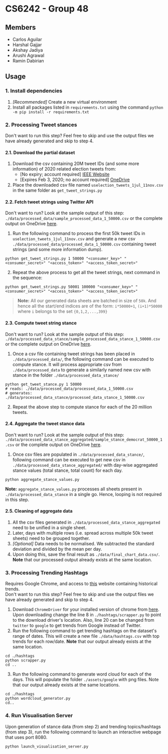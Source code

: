 # CS6242 - Group 48

## Members
- Carlos Aguilar
- Harshal Gajjar
- Akshay Jadiya
- Arushi Agrawal
- Ramin Dabirian

## Usage

### 1. Install dependencies
1. *[Recommended]* Create a new virtual environment
2. Install all packages listed in `requirements.txt` using the command `python -m pip install -r requirements.txt` 

### 2. Processing Tweet stances
Don't want to run this step? Feel free to skip and use the output files we have already generated and skip to step 4. 

#### 2.1. Download the partial dataset
1. Download the csv containing 20M tweet IDs (and some more information) of 2020 related election tweets from:
	- [No expiry; account required] [IEEE Website](https://ieee-dataport.org/open-access/usa-nov2020-election-20-mil-tweets-sentiment-and-party-name-labels-dataset#files)
	- [Expires Feb 3, 2020; no account required] [OneDrive](https://gtvault-my.sharepoint.com/:x:/g/personal/hgajjar3_gatech_edu/EeIuX6pMTNlGnXrEmKUlD14B2r86btLYU8BX8mqdicwLHw?e=Ys5P4I&download=1)
2. Place the downloaded csv file named `uselection_tweets_1jul_11nov.csv` in the same folder as `get_tweet_strings.py`

#### 2.2. Fetch tweet strings using Twitter API
Don't want to run? Look at the sample output of this step: `./data/processed_data/sample_processed_data_1_50000.csv` or the complete output on OneDrive [here](https://gtvault-my.sharepoint.com/:f:/g/personal/hgajjar3_gatech_edu/Eipvk4-oYiRHmfEkMMM95-YB5nerkGsd_g1_8xStn7jMNQ?e=XOEjU8).

1. Run the following command to process the first 50k tweet IDs in `uselection_tweets_1jul_11nov.csv` and generate a new csv `./data/processed_data/processed_data_1_50000.csv` containing tweet strings (and some more information dump).
```
python get_tweet_strings.py 1 50000 "<consumer_key>" "<consumer_secret>" "<access_token>" "<access_token_secret>"
```
2. Repeat the above process to get all the tweet strings, next command in the sequence:
```
python get_tweet_strings.py 50001 100000 "<consumer_key>" "<consumer_secret>" "<access_token>" "<access_token_secret>"
```

> **Note:** All our generated data sheets are batched in size of `50k`. And hence all the start/end indices are of the form: `i*50000+1`,  `(i+1)*50000` where `i` belongs to the set `{0,1,2,...,399}`

####  2.3. Compute tweet string stance
Don't want to run? Look at the sample output of this step: `./data/processed_data_stance/sample_processed_data_stance_1_50000.csv` or the complete output on OneDrive [here](https://gtvault-my.sharepoint.com/:f:/g/personal/hgajjar3_gatech_edu/EvEbD-DZgbxCs9_5h3ZH1xYBXVBQ5LdkWLxDhbyN7T6ZpA?e=xSVYTA).

1. Once a csv file containing tweet strings has been placed in `./data/processed_data/`, the following command can be executed to compute stance. It will process appropriate csv from `./data/processed_data` to generate a similarly named new csv with stance in the folder `./data/processed_data_stance/`
```
python get_tweet_stance.py 1 50000
# reads: ./data/processed_data/processed_data_1_50000.csv
# generates: ./data/processed_data_stance/processed_data_stance_1_50000.csv
```
2. Repeat the above step to compute stance for each of the 20 million tweets.

#### 2.4. Aggregate the tweet stance data
Don't want to run? Look at the sample output of this step: `./data/processed_data_stance_aggregated/sample_stance_democrat_50000_1.csv` or the complete output on OneDrive [here](https://gtvault-my.sharepoint.com/:f:/g/personal/hgajjar3_gatech_edu/Ei0mb8yP_PlJof-b4HDwQYoB5hU610VEU88sTJlkPE_waA?e=kWbVRU).

1. Once csv files are populated in `./data/processed_data_stance/`, following command can be executed to get new csv in `./data/processed_data_stance_aggregated/` with day-wise aggregated stance values (total stance, total count) for each day.
```
python aggregate_stance_values.py
```

**Note:** `aggregate_stance_values.py` processes all sheets present in `./data/processed_data_stance` in a single go. Hence, looping is not required in this step.

#### 2.5. Cleaning of aggregate data
1. All the csv files generated in `./data/processed_data_stance_aggregated` need to be unified in a single sheet. 
2. Later, days with multiple rows (i.e. spread across multiple 50k tweet sheets) need to be grouped together.
3. *[Optional]* Data needs to be normalised. We subtracted the standard deviation and divided by the mean per day.
4. Upon doing this, save the final result as `./data/final_chart_data.csv/`. 
**Note** that our processed output already exists at the same location.


### 3. Processing Trending Hashtags
Requires Google Chrome, and access to [this](https://us.trend-calendar.com/trend) website containing historical trends.  
Don't want to run this step? Feel free to skip and use the output files we have already generated and skip to step 4.

1. Download `ChromeDriver` for your installed version of chrome from [here](https://chromedriver.chromium.org/downloads). Upon downloading change the line 8 in `./hashtags/scrapper.py` to point to the download driver's location. Also, line 20 can be changed from `twitter` to `google` to get trends from Google instead of Twitter.
2. Run the following command to get trending hashtags on the dataset's range of dates. This will create a new file `./data/hashtags.csv` with top trends for each row/date. 
**Note** that our output already exists at the same location.
```
cd ./hashtags
python scrapper.py
cd ..
```
3. Run the following command to generate word cloud for each of the days. This will populate the folder `./assets/google` with png files. Note that our output already exists at the same locations.
```
cd ./hashtags
python wordcloud_generator.py
cd..
```

### 4. Run Visualisation Server
Upon generation of stance data (from step 2) and trending topics/hashtags (from step 3), run the following command to launch an interactive webpage that uses port 8080.
```
python launch_visualisation_server.py
```
